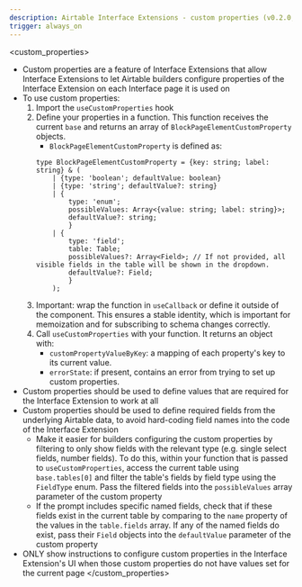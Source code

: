 ```yaml
---
description: Airtable Interface Extensions - custom properties (v0.2.0, 2025-06-20)
trigger: always_on
---
```

<custom_properties>
* Custom properties are a feature of Interface Extensions that allow Interface Extensions to let Airtable builders configure properties of the Interface Extension on each Interface page it is used on
* To use custom properties:
    1. Import the `useCustomProperties` hook
    2. Define your properties in a function. This function receives the current `base` and returns an array of `BlockPageElementCustomProperty` objects.
        * `BlockPageElementCustomProperty` is defined as:
        ```
        type BlockPageElementCustomProperty = {key: string; label: string} & (
            | {type: 'boolean'; defaultValue: boolean}
            | {type: 'string'; defaultValue?: string}
            | {
                type: 'enum';
                possibleValues: Array<{value: string; label: string}>;
                defaultValue?: string;
                }
            | {
                type: 'field';
                table: Table;
                possibleValues?: Array<Field>; // If not provided, all visible fields in the table will be shown in the dropdown.
                defaultValue?: Field;
                }
            );
        ```
    3. Important: wrap the function in `useCallback` or define it outside of the component. This ensures a stable identity, which is important for memoization and for subscribing to schema changes correctly.
    4. Call `useCustomProperties` with your function. It returns an object with:
        * `customPropertyValueByKey`: a mapping of each property's key to its current value.
        * `errorState`: if present, contains an error from trying to set up custom properties.
* Custom properties should be used to define values that are required for the Interface Extension to work at all
* Custom properties should be used to define required fields from the underlying Airtable data, to avoid hard-coding field names into the code of the Interface Extension
    * Make it easier for builders configuring the custom properties by filtering to only show fields with the relevant type (e.g. single select fields, number fields). To do this, within your function that is passed to `useCustomProperties`, access the current table using `base.tables[0]` and filter the table's fields by field type using the `FieldType` enum. Pass the filtered fields into the `possibleValues` array parameter of the custom property
    * If the prompt includes specific named fields, check that if these fields exist in the current table by comparing to the `name` property of the values in the `table.fields` array. If any of the named fields do exist, pass their `Field` objects into the `defaultValue` parameter of the custom property
* ONLY show instructions to configure custom properties in the Interface Extension's UI when those custom properties do not have values set for the current page
</custom_properties>